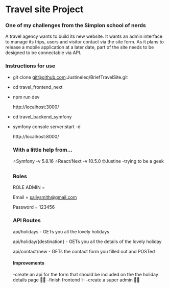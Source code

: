 <H1>Travel site Project</HI>

<H3>One of my challenges from the Simplon school of nerds
</H3>

A travel agency wants to build its new website. It wants an admin interface to manage its trips, users and visitor contact via the site form.
As it plans to release a mobile application at a later date, part of the site needs to be designed to be connectable via API.

<H3>Instructions for use</H3>

- git clone git@github.com:Justineleq/BriefTravelSite.git 
- cd travel_frontend_next
- npm run dev

  http://localhost:3000/

- cd travel_backend_symfony
- symfony console server:start -d

  http://localhost:8000/

  <H3>With a little help from...</H3>

  ⭐Symfony -v 5.8.16
  ⭐React/Next -v 10.5.0
  🤓Justine -trying to be a geek

  <H3>Roles</H3>

  ROLE ADMIN =
  
  Email = sallysmith@gmail.com
  
  Password = 123456

  <H3>API Routes</H3>

  api/holidays - GETs you all the lovely holidays
  
  api/holiday/{destination} - GETs you all the details of the lovely holiday

  api/contact/new - GETs the contact form you filled out and POSTed

  <H4>Improvements</H4>

  -create an api for the form that should be included on the the holiday details page 🤸‍♀️
  -finish frontend ✨
  -create a super admin 🦸‍♀️
  
  
